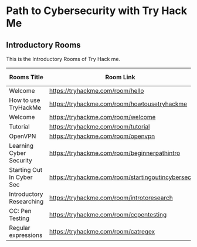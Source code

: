 
<h1>Path to Cybersecurity with Try Hack Me</h1>

<h2>Introductory Rooms</h2>

This is the Introductory Rooms of Try Hack me.

| Rooms Title                   | Room Link                                             | Done/In progress |
|-------------------------------|-------------------------------------------------------|------------------|
| Welcome                       | https://tryhackme.com/room/hello                      | Done                 |
| How to use TryHackMe          | https://tryhackme.com/room/howtousetryhackme          | Done                 |
| Welcome                       | https://tryhackme.com/room/welcome                    | Done                 |
| Tutorial                      | https://tryhackme.com/room/tutorial                   | Done                 |
| OpenVPN                       | https://tryhackme.com/room/openvpn                    | Done                 |
| Learning Cyber Security       | https://tryhackme.com/room/beginnerpathintro          |                  |
| Starting Out In Cyber Sec     | https://tryhackme.com/room/startingoutincybersec      |                  |
| Introductory Researching      | https://tryhackme.com/room/introtoresearch            |                  |
| CC: Pen Testing               | https://tryhackme.com/room/ccpentesting               |                  |
| Regular expressions           | https://tryhackme.com/room/catregex                   |                  |


